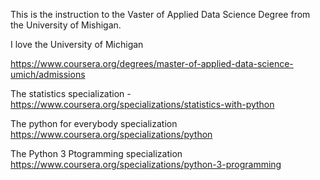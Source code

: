 This is the instruction to the Vaster of Applied Data Science Degree from the University
of Mishigan.

I love the University of Michigan

https://www.coursera.org/degrees/master-of-applied-data-science-umich/admissions

The statistics specialization - https://www.coursera.org/specializations/statistics-with-python

The python for everybody specialization https://www.coursera.org/specializations/python 

The Python 3 Ptogramming specialization https://www.coursera.org/specializations/python-3-programming


